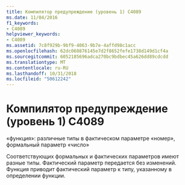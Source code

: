 ```yaml
---
title: Компилятор предупреждение (уровень 1) C4089
ms.date: 11/04/2016
f1_keywords:
- C4089
helpviewer_keywords:
- C4089
ms.assetid: 7c8f929b-9bf9-4063-9b7e-4affd98c1acc
ms.openlocfilehash: 62dc060876145e7d2f8652fefe1738d149d1cf4a
ms.sourcegitcommit: 6052185696adca270bc9bdbec45a626dd89cdcdd
ms.translationtype: MT
ms.contentlocale: ru-RU
ms.lasthandoff: 10/31/2018
ms.locfileid: "50612242"
---
```

# <a name="compiler-warning-level-1-c4089"></a>Компилятор предупреждение (уровень 1) C4089

«функция»: различные типы в фактическом параметре «номер», формальный параметр «число»

Соответствующих формальных и фактических параметров имеют разные типы. Фактический параметр передается без изменений. Функция приводит фактический параметр к типу, указанному в определении функции.